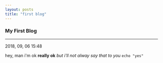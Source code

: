 ```yaml
---
layout: posts
title: "first blog"
---
```


### My First Blog
---
2018, 09, 06 15:48

hey, man
i'm ok
**really ok**
_but i'll not alway say that to you_
`echo "yes"`





